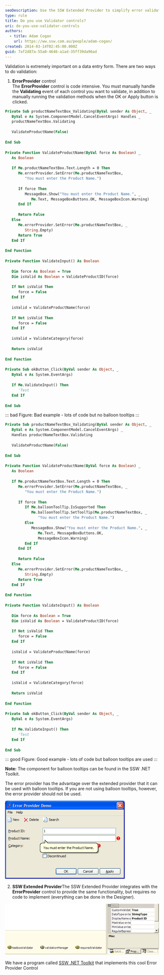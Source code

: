 ```yaml
---
seoDescription: Use the SSW Extended Provider to simplify error validation and display balloon tooltips on a data entry form.
type: rule
title: Do you use Validator controls?
uri: do-you-use-validator-controls
authors:
  - title: Adam Cogan
    url: https://ww.ssw.com.au/people/adam-cogan/
created: 2014-03-14T02:45:00.000Z
guid: 7af2d87a-55a0-4646-a1ad-35ff39da96ad
---
```


Validation is extremely important on a data entry form. There are two ways to do validation:

<!--endintro-->

1. **ErrorProvider** control  
   The **ErrorProvider** control is code intensive. You must manually handle the **Validating** event of each control you want to validate, in addition to manually running the validation methods when the OK or Apply button is clicked.

```vb
Private Sub productNameTextBox_Validating(ByVal sender As Object, _
   ByVal e As System.ComponentModel.CancelEventArgs) Handles _
   productNameTextBox.Validating

   ValidateProductName(False)

End Sub

Private Function ValidateProductName(ByVal force As Boolean) _
   As Boolean

   If Me.productNameTextBox.Text.Length = 0 Then
      Me.errorProvider.SetError(Me.productNameTextBox,
         "You must enter the Product Name.")

      If force Then
         MessageBox.Show("You must enter the Product Name.", _
            Me.Text, MessageBoxButtons.OK, MessageBoxIcon.Warning)
      End If

      Return False
   Else
      Me.errorProvider.SetError(Me.productNameTextBox, _
         String.Empty)
      Return True
   End If

End Function

Private Function ValidateInput() As Boolean

   Dim force As Boolean = True
   Dim isValid As Boolean = ValidateProductID(force)

   If Not isValid Then
      force = False
   End If

   isValid = ValidateProductName(force)

   If Not isValid Then
      force = False
   End If

   isValid = ValidateCategory(force)

   Return isValid

End Function

Private Sub okButton_Click(ByVal sender As Object, _
   ByVal e As System.EventArgs)

   If Me.ValidateInput() Then
      'Test
   End If

End Sub
```

::: bad
Figure: Bad example - lots of code but no balloon tooltips
:::

```vb
Private Sub productNameTextBox_Validating(ByVal sender As Object, _
   ByVal e As System.ComponentModel.CancelEventArgs) _
   Handles productNameTextBox.Validating

   ValidateProductName(False)

End Sub

Private Function ValidateProductName(ByVal force As Boolean) _
   As Boolean

   If Me.productNameTextBox.Text.Length = 0 Then
      Me.errorProvider.SetError(Me.productNameTextBox, _
         "You must enter the Product Name.")

      If force Then
         If Me.balloonToolTip.IsSupported Then
            Me.balloonToolTip.SetToolTip(Me.productNameTextBox, _
               "You must enter the Product Name.")
         Else
            MessageBox.Show("You must enter the Product Name.", _
               Me.Text, MessageBoxButtons.OK,
               MessageBoxIcon.Warning)
         End If
      End If

      Return False
   Else
      Me.errorProvider.SetError(Me.productNameTextBox, _
         String.Empty)
      Return True
   End If

End Function

Private Function ValidateInput() As Boolean

   Dim force As Boolean = True
   Dim isValid As Boolean = ValidateProductID(force)

   If Not isValid Then
      force = False
   End If

   isValid = ValidateProductName(force)

   If Not isValid Then
      force = False
   End If

   isValid = ValidateCategory(force)

   Return isValid

End Function

Private Sub okButton_Click(ByVal sender As Object, _
   ByVal e As System.EventArgs)

   If Me.ValidateInput() Then
      'Test
   End If

End Sub
```

::: good
Figure: Good example - lots of code but balloon tooltips are used
:::

**Note:** The component for balloon tooltips can be found in the SSW .NET Toolkit.

The error provider has the advantage over the extended provider that it can be used with balloon tooltips. If you are not using balloon tooltips, however, the error provider should not be used.

![Figure: .NET ErrorProvider Control with a custom balloon tooltip](errorprovider.gif)

2. **SSW Extended Provider**The SSW Extended Provider integrates with the **ErrorProvider** control to provide the same functionality, but requires no code to implement (everything can be done in the Designer).

![Figure: SSW Extended Provider controls and properties on a TextBox](extendedprovider.gif)

We have a program called [SSW .NET Toolkit](https://ww.ssw.com.au/ssw/NETToolkit/) that implements this cool Error Provider Control
